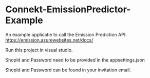 # Connekt-EmissionPredictor-Example
An example applicatie to call the Emission Prediction API:
https://emission.azurewebsites.net/docs/

Run this project in visual studio. 

ShopId and Password need to be provided in the appsettings.json

ShopId and Password can be found in your invitation email.
